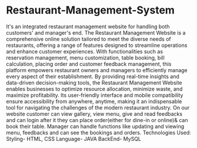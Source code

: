 # Restaurant-Management-System
It's an integrated restaurant management website for handling both customers' and manager's end. The Restaurant Management Website is a comprehensive online solution tailored to meet the diverse needs of restaurants, offering a range of features designed to streamline operations and enhance customer experiences. With functionalities such as reservation management, menu customization, table booking, bill calculation, placing order and customer feedback management, this platform empowers restaurant owners and managers to efficiently manage every aspect of their establishment. By providing real-time insights and data-driven decision-making tools, the Restaurant Management Website enables businesses to optimize resource allocation, minimize waste, and maximize profitability. Its user-friendly interface and mobile compatibility ensure accessibility from anywhere, anytime, making it an indispensable tool for navigating the challenges of the modern restaurant industry. On our website customer can view gallery, view menu, give and read feedbacks and can login after it they can place order(either for dine-in or online)& can book their table. Manager can handle functions like updating and viewing menu, feedbacks and can see the bookings and orders.
Technologies Used:
Styling- HTML, CSS 
Language- JAVA 
BackEnd- MySQL
